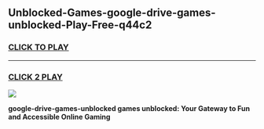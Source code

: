 
## Unblocked-Games-google-drive-games-unblocked-Play-Free-q44c2
<h3>
<a href="https://premium76.site?title=google-drive-games-unblocked&ref=10A">CLICK TO PLAY</a></h3>
<hr>

<h3>
<a href="https://premium76.site?title=google-drive-games-unblocked&ref=10A">CLICK 2 PLAY</a>
  
</h3>

<a href="https://premium76.site?title=google-drive-games-unblocked&ref=10A"><img src="https://clearcache.store/games.png"></a>


**google-drive-games-unblocked games unblocked: Your Gateway to Fun and Accessible Online Gaming**
